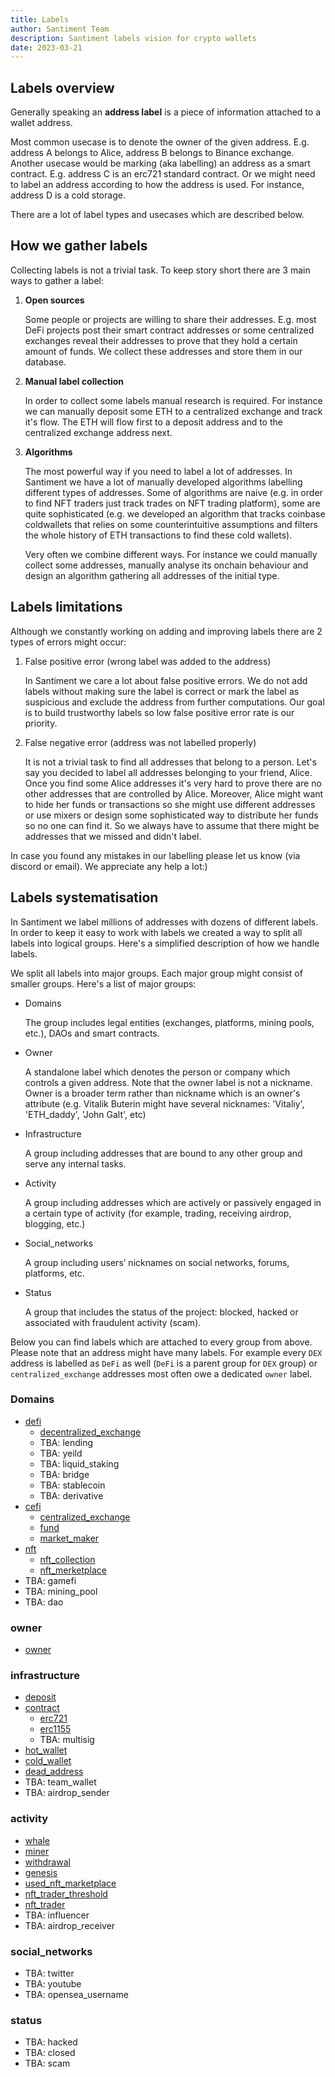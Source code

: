 ```yaml
---
title: Labels
author: Santiment Team
description: Santiment labels vision for crypto wallets
date: 2023-03-21
---
```


## Labels overview

Generally speaking an **address label** is a piece of information attached to a wallet address.

Most common usecase is to denote the owner of the given address. E.g. address A belongs to Alice, address B belongs to Binance exchange. Another usecase would be marking (aka labelling) an address as a smart contract. E.g. address C is an erc721 standard contract. Or we might need to label an address according to how the address is used. For instance, address D is a cold storage.

There are a lot of label types and usecases which are described below.


<!-- ## Labels usecases

In this section described some of usecases for labels.

1. Track onchain activity [Top transfers](/metrics/top-transfers)
2. Track aggregating onchain activity
3. Follow protocol activity -->

## How we gather labels

Collecting labels is not a trivial task. To keep story short there are 3 main ways to gather a label:

1. **Open sources**

    Some people or projects are willing to share their addresses. E.g. most DeFi projects post their smart contract addresses or some centralized exchanges reveal their addresses to prove that they hold a certain amount of funds.
    We collect these addresses and store them in our database.

2. **Manual label collection**

    In order to collect some labels manual research is required. For instance we can manually deposit some ETH to a centralized exchange and track it's flow. The ETH will flow first to a deposit address and to the centralized exchange address next.

3. **Algorithms**

    The most powerful way if you need to label a lot of addresses. In Santiment we have a lot of manually developed algorithms labelling different types of addresses. Some of algorithms are naive (e.g. in order to find NFT traders just track trades on NFT trading platform), some are quite sophisticated (e.g. we developed an algorithm that tracks coinbase coldwallets that relies on some counterintuitive assumptions and filters the whole history of ETH transactions to find these cold wallets).

    Very often we combine different ways. For instance we could manually collect some addresses, manually analyse its onchain behaviour and design an algorithm gathering all addresses of the initial type.


## Labels limitations

Although we constantly working on adding and improving labels there are 2 types of errors might occur:

1. False positive error (wrong label was added to the address)

    In Santiment we care a lot about false positive errors. We do not add labels without making sure the label is correct or mark the label as suspicious and exclude the address from further computations. Our goal is to build trustworthy labels so low false positive error rate is our priority.

2. False negative error (address was not labelled properly)

    It is not a trivial task to find all addresses that belong to a person. Let's say you decided to label all addresses belonging to your friend, Alice. Once you find some Alice addresses it's very hard to prove there are no other addresses that are controlled by Alice. Moreover, Alice might want to hide her funds or transactions so she might use different addresses or use mixers or design some sophisticated way to distribute her funds so no one can find it. So we always have to assume that there might be addresses that we missed and didn't label.

In case you found any mistakes in our labelling please let us know (via discord or email). We appreciate any help a lot:)


## Labels systematisation

In Santiment we label millions of addresses with dozens of different labels. In order to keep it easy to work with labels we created a way to split all labels into logical groups. Here's a simplified description of how we handle labels.

We split all labels into major groups. Each major group might consist of smaller groups. Here's a list of major groups:

* Domains

    The group includes legal entities (exchanges, platforms, mining pools, etc.), DAOs and smart contracts.

* Owner

    A standalone label which denotes the person or company which controls a given address. Note that the owner label is not a nickname. Owner is a broader term rather than nickname which is an owner's attribute (e.g. Vitalik Buterin might have several nicknames: 'Vitaliy', 'ETH_daddy', 'John Galt', etc)


* Infrastructure

    A group including addresses that are bound to any other group and serve any internal tasks.

* Activity

    A group including addresses which are actively or passively engaged in a certain type of activity (for example, trading, receiving airdrop, blogging, etc.)

* Social_networks

    A group including users’ nicknames on social networks, forums, platforms, etc.

* Status

    A group that includes the status of the project: blocked, hacked or associated with fraudulent activity (scam).


Below you can find labels which are attached to every group from above. Please note that an address might have many labels. For example every `DEX` address is labelled as `DeFi` as well (`DeFi` is a parent group for `DEX` group) or `centralized_exchange` addresses most often owe a dedicated `owner` label.


### Domains

- [defi](/labels/defi)
    - [decentralized_exchange](/labels/dex)
    - TBA: lending
    - TBA: yeild
    - TBA: liquid_staking
    - TBA: bridge
    - TBA: stablecoin
    - TBA: derivative
- [cefi](/labels/cefi)
    - [centralized_exchange](/labels/centralized_exchange)
    - [fund](/labels/fund)
    - [market_maker](/labels/market_maker)
- [nft](/labels/nft)
    - [nft_collection](/labels/nft_collection)
    - [nft_merketplace](/labels/nft_merketplace)
- TBA: gamefi
- TBA: mining_pool
- TBA: dao


### owner

- [owner](/labels/owner)


### infrastructure

- [deposit](/labels/deposit)
- [contract](/labels/contract)
    - [erc721](/labels/erc721)
    - [erc1155](/labels/erc1155)
    - TBA: multisig
- [hot_wallet](/labels/hot_wallet)
- [cold_wallet](/labels/cold_wallet)
- [dead_address](/labels/dead_address)
- TBA: team_wallet
- TBA: airdrop_sender


### activity

 - [whale](/labels/whale)
 - [miner](/labels/miner)
 - [withdrawal](/labels/withdrawal)
 - [genesis](/labels/genesis)
 - [used_nft_marketplace](/labels/used_nft_marketplace)
 - [nft_trader_threshold](/labels/nft_trader_threshold)
 - [nft_trader](/labels/nft_trader)
 - TBA: influencer
 - TBA: airdrop_receiver


### social_networks

- TBA: twitter
- TBA: youtube
- TBA: opensea_username


### status

- TBA: hacked
- TBA: closed
- TBA: scam

